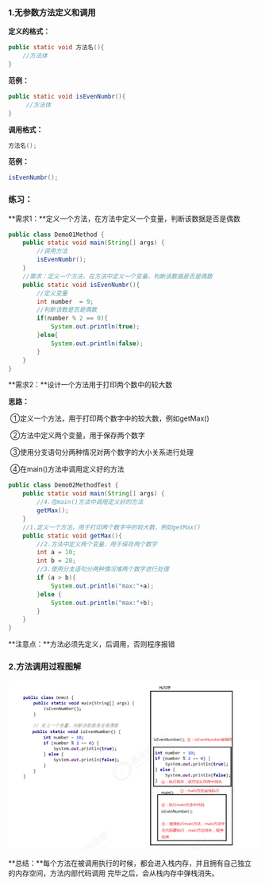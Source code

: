 ### 1.无参数方法定义和调用

**定义的格式：**

```java
public static void 方法名(){
    //方法体
}
```

**范例：**

```java
public static void isEvenNumbr(){
	 //方法体
}
```

**调用格式：**

```java
方法名();
```

**范例：**

```java
isEvenNumbr();
```

### 练习：

**需求1：**定义一个方法，在方法中定义一个变量，判断该数据是否是偶数

```java
public class Demo01Method {
    public static void main(String[] args) {
        //调用方法
        isEvenNumbr();
    }
    //需求：定义一个方法，在方法中定义一个变量，判断该数据是否是偶数
    public static void isEvenNumbr(){
        //定义变量
        int number  = 9;
        //判断该数是否是偶数
        if(number % 2 == 0){
            System.out.println(true);
        }else{
            System.out.println(false);
        }
    }
}
```

**需求2：**设计一个方法用于打印两个数中的较大数

**思路：** 

​		①定义一个方法，用于打印两个数字中的较大数，例如getMax() 

​		②方法中定义两个变量，用于保存两个数字 

​		③使用分支语句分两种情况对两个数字的大小关系进行处理

​		④在main()方法中调用定义好的方法

```java
public class Demo02MethodTest {
    public static void main(String[] args) {
        //4.在main()方法中调用定义好的方法
        getMax();
    }
    //1.定义一个方法，用于打印两个数字中的较大数，例如getMax()
    public static void getMax(){
        //2.方法中定义两个变量，用于保存两个数字
        int a = 10;
        int b = 20;
        //3.使用分支语句分两种情况堆两个数字进行处理
        if (a > b){
            System.out.println("max:"+a);
        }else {
            System.out.println("max:"+b);
        }
    }
}
```



**注意点：**方法必须先定义，后调用，否则程序报错

### 2.方法调用过程图解

![41-1](.\img\41-1.png)

**总结：**每个方法在被调用执行的时候，都会进入栈内存，并且拥有自己独立的内存空间，方法内部代码调用 完毕之后，会从栈内存中弹栈消失。